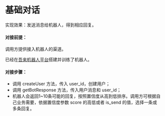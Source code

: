 # 基础对话
实现效果：发送消息给机器人，得到相应回复。

#### 对接前提：

调用方提供接入机器人的渠道。

已经在[吾来机器人平台](https://platform.wul.ai)搭建并训练了机器人。

#### 对接步骤：

* 调用 createUser 方法，传入 user_id，创建用户；
* 调用 getBotResponse 方法，传入用户消息和 user_id；
* 机器人会返回1~10条可能的回复，按照置信度从高到低排序。调用方可根据自己业务需要，依据置信度参数 score 的高低或者 is_send 的值，选择一条或多条回复。
